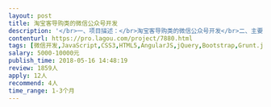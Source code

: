 ```yaml
---                
layout: post       
title: 淘宝客导购类的微信公众号开发           
description: '</br>一、项目描述：</br>淘宝客导购类的微信公众号开发</br>二、主要功能点：</br>商品列表、搜索产品，消息通知与推送，分享赚和签到领积分，积分兑换，三级分销式购物返利。会员中心可查看自身返利情况 与推荐返利情况 。</br>三、可参考产品：</br>惠返吧     </br></br>四、必备要求：</br>1.之前有开发过淘宝客公众号</br>2.良好的沟通能力和契约精神。</br>'     
contenturl: https://pro.lagou.com/project/7880.html      
tags: [微信开发,JavaScript,CSS3,HTML5,AngularJS,jQuery,Bootstrap,Grunt.js,ReactNative,NodeJS,React]            
salary: 5000-10000元          
publish_time: 2018-05-16 14:48:19         
review: 1859人                   
apply: 12人                   
recommend: 4人                   
time_range: 1-3个月              
---                 
```

